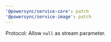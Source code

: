 ```yaml
---
'@powersync/service-core': patch
'@powersync/service-image': patch
---
```


Protocol: Allow `null` as stream parameter.
